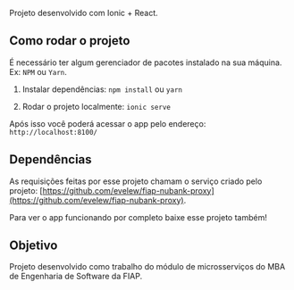 Projeto desenvolvido com Ionic + React.

## Como rodar o projeto

É necessário ter algum gerenciador de pacotes instalado na sua máquina. Ex: `NPM` ou `Yarn`.

1. Instalar dependências:
   `npm install` ou `yarn`

2. Rodar o projeto localmente:
   `ionic serve`

Após isso você poderá acessar o app pelo endereço:
`http://localhost:8100/`

## Dependências

As requisições feitas por esse projeto chamam o serviço criado pelo projeto: [https://github.com/evelew/fiap-nubank-proxy](https://github.com/evelew/fiap-nubank-proxy).

Para ver o app funcionando por completo baixe esse projeto também!

## Objetivo

Projeto desenvolvido como trabalho do módulo de microsserviços do MBA de Engenharia de Software da FIAP.
